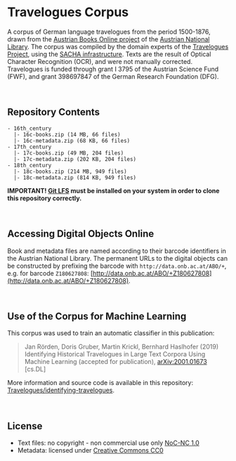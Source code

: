 # Travelogues Corpus

A corpus of German language travelogues from the period 1500-1876, drawn from the 
[Austrian Books Online project](https://www.onb.ac.at/digitale-bibliothek-kataloge/austrian-books-online-abo)
of the [Austrian National Library](https://www.onb.ac.at/). The corpus was compiled by the domain experts
of the [Travelogues Project](https://travelogues-project.info), using the [SACHA infrastructure](http://iiif.onb.ac.at). 
Texts are the result of Optical Character Recognition (OCR), and were not manually corrected. Travelogues is funded
through grant I 3795 of the Austrian Science Fund (FWF), and grant 398697847 of the German Research Foundation
(DFG).

<br/>

## Repository Contents

``` 
- 16th_century
  |- 16c-books.zip (14 MB, 66 files)
  |- 16c-metadata.zip (68 KB, 66 files)
- 17th_century
  |- 17c-books.zip (49 MB, 204 files)
  |- 17c-metadata.zip (202 KB, 204 files)
- 18th_century
  |- 18c-books.zip (214 MB, 949 files)
  |- 18c-metadata.zip (814 KB, 949 files)
```

__IMPORTANT! [Git LFS](https://git-lfs.github.com/) must be installed on your system in order to clone this repository correctly.__

<br/>

## Accessing Digital Objects Online

Book and metadata files are named according to their barcode identifiers in the Austrian
National Library. The permanent URLs to the digital objects can be constructed by prefixing 
the barcode with `http://data.onb.ac.at/ABO/+`, e.g. for barcode `Z180627808`:
[http://data.onb.ac.at/ABO/+Z180627808](http://data.onb.ac.at/ABO/+Z180627808).

<br/>

## Use of the Corpus for Machine Learning

This corpus was used to train an automatic classifier in this publication:

> Jan Rörden, Doris Gruber, Martin Krickl, Bernhard Haslhofer (2019) 
> Identifying Historical Travelogues in Large Text Corpora Using Machine 
> Learning (accepted for publication), [arXiv:2001.01673](https://arxiv.org/abs/2001.01673) [cs.DL] 

More information and source code is available in this repository: [Travelogues/identifying-travelogues](https://github.com/Travelogues/identifying-travelogues).

<br/>

## License

- Text files: no copyright - non commercial use only [NoC-NC 1.0](https://rightsstatements.org/page/NoC-NC/1.0/)
- Metadata: licensed under [Creative Commons CC0](https://creativecommons.org/share-your-work/public-domain/cc0/)





